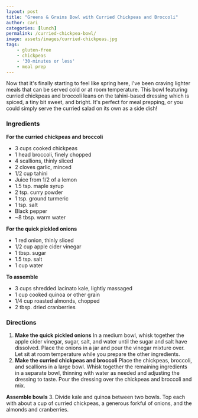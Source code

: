 ```yaml
---
layout: post
title: "Greens & Grains Bowl with Curried Chickpeas and Broccoli"
author: cari
categories: [lunch]
permalink: /curried-chickpea-bowl/
image: assets/images/curried-chickpeas.jpg
tags:
    - gluten-free
    - chickpeas
    - '30-minutes or less'
    - meal prep
---
```


Now that it's finally starting to feel like spring here, I've been craving lighter meals that can be served cold or at room temperature. This bowl featuring curried chickpeas and broccoli leans on the tahini-based dressing which is spiced, a tiny bit sweet, and bright. It's perfect for meal prepping, or you could simply serve the curried salad on its own as a side dish!

<h3> Ingredients </h3>

**For the curried chickpeas and broccoli**
- 3 cups cooked chickpeas
- 1 head broccoli, finely chopped
- 4 scallions, thinly sliced
- 2 cloves garlic, minced
- 1/2 cup tahini
- Juice from 1/2 of a lemon
- 1.5 tsp. maple syrup
- 2 tsp. curry powder
- 1 tsp. ground turmeric
- 1 tsp. salt
- Black pepper
- ~8 tbsp. warm water

**For the quick pickled onions**
- 1 red onion, thinly sliced
- 1/2 cup apple cider vinegar
- 1 tbsp. sugar
- 1.5 tsp. salt
- 1 cup water

**To assemble**
- 3 cups shredded lacinato kale, lightly massaged
- 1 cup cooked quinoa or other grain
- 1/4 cup roasted almonds, chopped
- 2 tbsp. dried cranberries

<h3> Directions </h3>

1. **Make the quick pickled onions** In a medium bowl, whisk together the apple cider vinegar, sugar, salt, and water until the sugar and salt have dissolved. Place the onions in a jar and pour the vinegar mixture over. Let sit at room temperature while you prepare the other ingredients.
2. **Make the curried chickpeas and broccoli** Place the chickpeas, broccoli, and scallions in a large bowl. Whisk together the remaining ingredients in a separate bowl, thinning with water as needed and adjusting the dressing to taste. Pour the dressing over the chickpeas and broccoli and mix.

**Assemble bowls**
3. Divide kale and quinoa between two bowls. Top each with about a cup of curried chickpeas, a generous forkful of onions, and the almonds and cranberries.